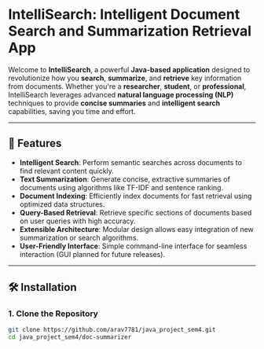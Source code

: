 # IntelliSearch: Intelligent Document Search and Summarization Retrieval App

Welcome to **IntelliSearch**, a powerful **Java-based application** designed to revolutionize how you **search**, **summarize**, and **retrieve** key information from documents. Whether you're a **researcher**, **student**, or **professional**, IntelliSearch leverages advanced **natural language processing (NLP)** techniques to provide **concise summaries** and **intelligent search** capabilities, saving you time and effort.

---

## 🚀 Features

- **Intelligent Search**: Perform semantic searches across documents to find relevant content quickly.  
- **Text Summarization**: Generate concise, extractive summaries of documents using algorithms like TF-IDF and sentence ranking.  
- **Document Indexing**: Efficiently index documents for fast retrieval using optimized data structures.  
- **Query-Based Retrieval**: Retrieve specific sections of documents based on user queries with high accuracy.  
- **Extensible Architecture**: Modular design allows easy integration of new summarization or search algorithms.  
- **User-Friendly Interface**: Simple command-line interface for seamless interaction (GUI planned for future releases).  

---

## 🛠️ Installation

### 1. Clone the Repository

```bash
git clone https://github.com/arav7781/java_project_sem4.git
cd java_project_sem4/doc-summarizer


